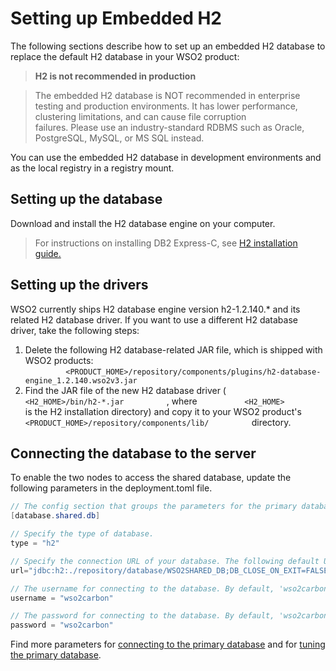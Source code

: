 # Setting up Embedded H2

The following sections describe how to set up an embedded H2 database to replace the default H2 database in your WSO2 product:

> **H2 is not recommended in production**

> The embedded H2 database is NOT recommended in enterprise testing and
production environments. It has lower performance, clustering
limitations, and can cause file corruption failures. Please use an
industry-standard RDBMS such as Oracle, PostgreSQL, MySQL, or MS SQL
instead.

You can use the embedded H2 database in development environments and as
the local registry in a registry mount.


## Setting up the database

Download and install the H2 database engine on your computer.

> For instructions on installing DB2 Express-C, see [H2 installation
guide.](http://www.h2database.com/html/quickstart.html)


## Setting up the drivers

WSO2 currently ships H2 database engine version h2-1.2.140.\* and its
related H2 database driver. If you want to use a different H2 database
driver, take the following steps:

1.  Delete the following H2 database-related JAR file, which is shipped
    with WSO2 products:  
    `          <PRODUCT_HOME>/repository/components/plugins/h2-database-engine_1.2.140.wso2v3.jar         `
2.  Find the JAR file of the new H2 database driver (
    `           <H2_HOME>/bin/h2-*.jar          ` , where
    `           <H2_HOME>          ` is the H2 installation directory)
    and copy it to your WSO2 product's
    `           <PRODUCT_HOME>/repository/components/lib/          `
    directory.

## Connecting the database to the server

To enable the two nodes to access the shared database, update the following parameters in the deployment.toml file.

``` Java
// The config section that groups the parameters for the primary database that will be shared by both product nodes in the cluster.
[database.shared.db]

// Specify the type of database.
type = "h2"

// Specify the connection URL of your database. The following default URL connects to the H2 database that is shipped with the product.
url="jdbc:h2:./repository/database/WSO2SHARED_DB;DB_CLOSE_ON_EXIT=FALSE;LOCK_TIMEOUT=60000"

// The username for connecting to the database. By default, 'wso2carbon' is the H2 username.
username = "wso2carbon"

// The password for connecting to the database. By default, 'wso2carbon' is the H2 password.
password = "wso2carbon"

```

Find more parameters for [connecting to the primary database](../../../references/ei_config_catalog/#connecting-to-the-primary-data-store) and for 
[tuning the primary database](../../../references/ei_config_catalog/#tuning-the-primary-data-store-connection).